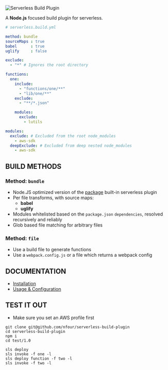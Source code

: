 ![Serverless Build Plugin](http://i.imgur.com/UfNQs5G.png)

A **Node.js** focused build plugin for serverless.

```yaml
# serverless.build.yml

method: bundle
sourceMaps : true
babel      : true
uglify     : false

exclude:
  - "*" # Ignores the root directory

functions:
  one:
    include:
      - "functions/one/**"
      - "lib/one/**"
    exclude:
      - "**/*.json"

    modules:
      exclude:
        - lutils

modules:
  exclude: # Excluded from the root node_modules
    - aws-sdk
  deepExclude: # Excluded from deep nested node_modules
    - aws-sdk
```

## BUILD METHODS

### Method: `bundle`

- Node.JS optimized version of the [package](https://github.com/serverless/serverless/blob/master/docs/providers/aws/guide/packaging.md) built-in serverless plugin
- Per file transforms, with source maps:
  - **babel**
  - **uglify**
- Modules whitelisted based on the `package.json` `dependencies`, resolved recursively and reliably
- Glob based file matching for arbitrary files

### Method: `file`

- Use a build file to generate functions
- Use a `webpack.config.js` or a file which returns a webpack config

## DOCUMENTATION

- [Installation](./docs/Installation.md)
- [Usage & Configuration](./docs/Usage.md)


## TEST IT OUT

- Make sure you set an AWS profile first

```
git clone git@github.com/nfour/serverless-build-plugin
cd serverless-build-plugin
npm i
cd test/1.0

sls deploy
sls invoke -f one -l
sls deploy function -f two -l
sls invoke -f two -l
```
